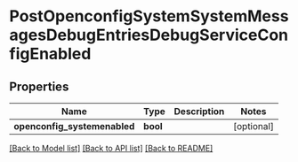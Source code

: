 # PostOpenconfigSystemSystemMessagesDebugEntriesDebugServiceConfigEnabled

## Properties
Name | Type | Description | Notes
------------ | ------------- | ------------- | -------------
**openconfig_systemenabled** | **bool** |  | [optional] 

[[Back to Model list]](../README.md#documentation-for-models) [[Back to API list]](../README.md#documentation-for-api-endpoints) [[Back to README]](../README.md)


